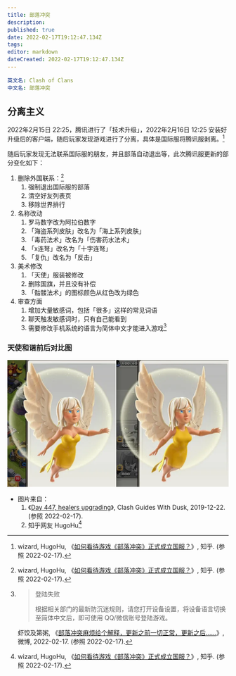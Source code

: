 ```yaml
---
title: 部落冲突
description:
published: true
date: 2022-02-17T19:12:47.134Z
tags:
editor: markdown
dateCreated: 2022-02-17T19:12:47.134Z
---
```


```YAML
英文名: Clash of Clans
中文名: 部落冲突
```

## 分离主义

2022年2月15日 22:25，腾讯进行了「技术升级」，2022年2月16日 12:25 安装好升级后的客户端，随后玩家发现游戏进行了分离，具体是国际服将腾讯服剥离。[^679]

[^679]: wizard, HugoHu, 《[如何看待游戏《部落冲突》正式成立国服？](https://web.archive.org/web/20220217094632/https://www.zhihu.com/question/516795319)》, 知乎. (参照 2022-02-17).

随后玩家发现无法联系国际服的朋友，并且部落自动退出等，此次腾讯服更新的部分变化如下：

1.  删除外国联系：[^679]
    1.  强制退出国际服的部落
    2.  清空好友列表页
    3.  移除世界排行
2.  名称改动
    1.  罗马数字改为阿拉伯数字
    2.  「海盗系列皮肤」改名为「海上系列皮肤」
    3.  「毒药法术」改名为「伤害药水法术」
    4.  「x连弩」改名为「十字连弩」
    5.  「复仇」改名为「反击」
3. 美术修改
    1. 「天使」服装被修改
    2. 删除国旗，并且没有补偿
    3.  「骷髅法术」的图标颜色从红色改为绿色
4. 审查方面
    1. 增加大量敏感词，包括「很多」这样的常见词语
    2. 聊天触发敏感词时，只有自己能看到
    3. 需要修改手机系统的语言为简体中文才能进入游戏[^ssc]

[^ssc]:
    > 登陆失败
    >
    > 根据相关部门的最新防沉迷规则，请您打开设备设置，将设备语言切换至简体中文后，即可使用 QQ/微信账号登陆游戏。

    虾饺及第粥, 《[部落冲突麻烦给个解释，更新之前一切正常，更新之后……](http://archive.is/MJ54S "https://weibo.com/1812010013/LfNbLtr7W")》, 微博, 2022-02-17. (参照 2022-02-17).

### 天使和谐前后对比图

![天使 (Healer) 和谐前后对比图](/src/game/部落冲突/Healer.webp)

+ 图片来自：
    1. 《[Day 447, healers upgrading](https://clashguideswithdusk.net/2019/12/22/day-447-healers-upgrading/)》, Clash Guides With Dusk, 2019-12-22. (参照 2022-02-17).
    2. 知乎网友 HugoHu[^679]
